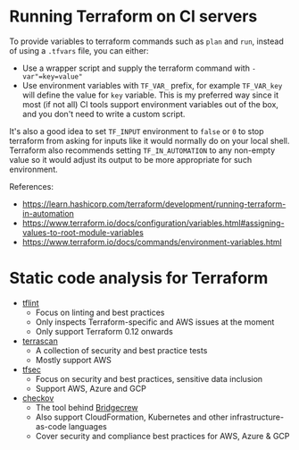 # Running Terraform on CI servers

To provide variables to terraform commands such as `plan` and `run`, instead
of using a `.tfvars` file, you can either:

- Use a wrapper script and supply the terraform command with `-var"=key=value"`
- Use environment variables with `TF_VAR_` prefix, for example `TF_VAR_key`
  will define the value for `key` variable. This is my preferred way since it
  most (if not all) CI tools support environment variables out of the box, and
  you don't need to write a custom script.

It's also a good idea to set `TF_INPUT` environment to `false` or `0` to stop
terraform from asking for inputs like it would normally do on your local shell.
Terraform also recommends setting `TF_IN_AUTOMATION` to any non-empty value so
it would adjust its output to be more appropriate for such environment.

References:
- https://learn.hashicorp.com/terraform/development/running-terraform-in-automation
- https://www.terraform.io/docs/configuration/variables.html#assigning-values-to-root-module-variables
- https://www.terraform.io/docs/commands/environment-variables.html

# Static code analysis for Terraform

- [tflint](https://github.com/terraform-linters/tflint)
  - Focus on linting and best practices
  - Only inspects Terraform-specific and AWS issues at the moment
  - Only support Terraform 0.12 onwards
- [terrascan](https://github.com/cesar-rodriguez/terrascan)
  - A collection of security and best practice tests
  - Mostly support AWS
- [tfsec](https://github.com/liamg/tfsec)
  - Focus on security and best practices, sensitive data inclusion
  - Support AWS, Azure and GCP
- [checkov](https://github.com/bridgecrewio/checkov/)
  - The tool behind [Bridgecrew](https://bridgecrew.io/)
  - Also support CloudFormation, Kubernetes and other infrastructure-as-code
    languages
  - Cover security and compliance best practices for AWS, Azure & GCP
